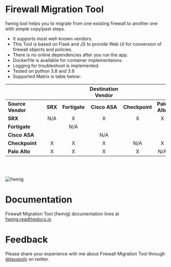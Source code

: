 # Firewall Migration Tool

fwmig tool helps you to migrate from one existing firewall to another one with simple copy/past steps.

- It supports most well-known vendors.
- This Tool is based on Flask and JS to provide Web UI for conversion of firewall objects and policies.
- There is no online dependencies after you run the app.
- Dockerfile is available for container implementaions.
- Logging for troubleshoot is implemented.
- Tested on python 3.8 and 3.9
- Supported Matrix is table below:

| | |    |   | Destination Vendor |  |  |
| :-----| :---------- |:-------------:| :-----:| :-------------: |:-------------:| :-----:|
| **Source Vendor** |  | **SRX**  | **Fortigate**  | **Cisco ASA** | **Checkpoint** | **Palo Alto** |
| **SRX**      | | N/A | X | X | X | X |
| **Fortigate** | |  | N/A | | | | |
| **Cisco ASA** | |  | | N/A | | |
| **Checkpoint** | | X | X | X | N/A | X | 
| **Palo Alto** | | X | X | X | X |N/A |

</br>
</br>


![fwmig](https://github.com/VahidTa/firewall_migration_tool/blob/main/docs/image/main.png?raw=true)

# Documentation

Firewall Migration Tool (fwmig) documentation lives at [fwmig.readthedocs.io](https://fwmig.readthedocs.io/en/latest/?)


# Feedback

Please share your experience with me about Firewall Migration Tool through [@tavajjohi](https://twitter.com/tavajjohi) on twitter.
